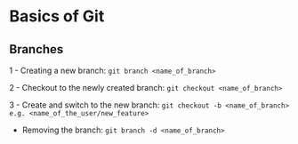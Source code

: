 # Basics of Git

## Branches

1 - Creating a new branch: `git branch <name_of_branch>`

2 - Checkout to the newly created branch: `git checkout <name_of_branch>`

3 - Create and switch to the new branch: `git checkout -b <name_of_branch> e.g. <name_of_the_user/new_feature>`

- Removing the branch: `git branch -d <name_of_branch>`
